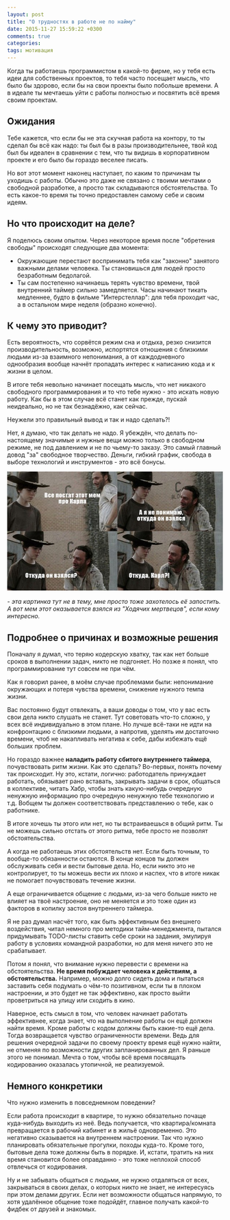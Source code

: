 ```yaml
---
layout: post
title: "О трудностях в работе не по найму"
date: 2015-11-27 15:59:22 +0300
comments: true
categories: 
tags: мотивация
---
```

Когда ты работаешь программистом в какой-то фирме, но у тебя есть идеи для собственных проектов, то тебя часто посещает мысль, что было бы здорово, если бы на свои проекты было побольше времени. А в идеале ты мечтаешь уйти с работы полностью и посвятить всё время своим проектам.

## Ожидания

Тебе кажется, что если бы не эта скучная работа на контору, то ты сделал бы всё как надо: ты был бы в разы производительнее, твой код был бы идеален в сравнении с тем, что ты видишь в корпоративном проекте и его было бы гораздо веселее писать.

<!--more-->

Но вот этот момент наконец наступает, по каким то причинам ты уходишь с работы. Обычно это даже не связано с твоими мечтами о свободной разработке, а просто так складываются обстоятельства. То есть какое-то время ты точно предоставлен самому себе и своим идеям.

## Но что происходит на деле?

Я поделюсь своим опытом. Через некоторое время после "обретения свободы" происходят следующие два момента:
	
* Окружающие перестают воспринимать тебя как "законно" занятого важными делами человека. Ты становишься для людей просто безработным бедолагой.
* Ты сам постепенно начинаешь терять чувство времени, твой внутренний таймер сильно замедляется. Часы начинают тикать медленнее, будто в фильме "Интерстеллар": для тебя проходит час, а в остальном мире неделя (образно конечно).

## К чему это приводит?

Есть вероятность, что сорвётся режим сна и отдыха, резко снизится производительность, возможно, испортятся отношения с близкими людьми из-за взаимного непонимания, а от каждодневного однообразия вообще начнёт пропадать интерес к написанию кода и к жизни в целом.

В итоге тебя невольно начинает посещать мысль, что нет никакого свободного программирования и то что тебе нужно - это искать новую работу. Как бы в этом случае всё станет как прежде, пускай неидеально, но не так безнадёжно, как сейчас.

Неужели это правильный вывод и так и надо сделать?! 

Нет, я думаю, что так делать не надо. Я убеждён, что делать по-настоящему значимые и нужные вещи можно только в свободном режиме, не под давлением и не по чьему-то заказу. Это самый главный довод "за" свободное творчество. Деньги, гибкий график, свобода в выборе технологий и инструментов - это всё бонусы.

![Карл!](/images/carl.jpg)

*- эта картинка тут не в тему, мне просто тоже захотелось её запостить. А вот мем этот оказывается взялся из "Ходячих мертвецов", если кому интересно.*

## Подробнее о причинах и возможные решения

Поначалу я думал, что теряю кодерскую хватку, так как нет больше сроков в выполнении задач, никто не подгоняет. Но позже я понял, что программирование тут совсем не при чём.

Как я говорил ранее, в моём случае проблемами были: непонимание окружающих и потеря чувства времени, снижение нужного темпа жизни.

Вас постоянно будут отвлекать, а ваши доводы о том, что у вас есть свои дела никто слушать не станет. Тут советовать что-то сложно, у всех всё индивидуально в этом плане. Но лучше всё-таки не идти на конфронтацию с близкими людьми, а напротив, уделять им достаточно времени, чтоб не накапливать негатива к себе, дабы избежать ещё больших проблем.

Но гораздо важнее **наладить работу сбитого внутреннего таймера**, почувствовать ритм жизни. Как это сделать? Во-первых, понять почему так происходит. Ну это, кстати, логично: работодатель принуждает работать, обязывает рано вставать, закрывать задачи в срок, общаться в коллективе, читать Хабр, чтобы знать какую-нибудь очередную ненужную информацию про очередную ненужную тебе технологию и т.д. Вобщем ты должен соответствовать представлению о тебе, как о работнике.

В итоге хочешь ты этого или нет, но ты встраиваешься в общий ритм. Ты не можешь сильно отстать от этого ритма, тебе просто не позволят обстоятельства.

А когда не работаешь этих обстоятельств нет. Если быть точным, то вообще-то обязанности остаются. В конце концов ты должен обслуживать себя и вести бытовые дела. Но, если никто это не контролирует, то ты можешь вести их плохо и наспех, что в итоге никак не помогает почувствовать течение жизни.

А еще ограничивается общение с людьми, из-за чего больше никто не влияет на твоё настроение, оно не меняется и это тоже один из факторов в копилку застоя внутреннего таймера.

Я не раз думал насчёт того, как быть эффективным без внешнего воздействия, читал немного про методики тайм-менеджмента, пытался придумывать TODO-листы ставить себе сроки на задания, эмулируя работу в условиях командной разработки, но для меня ничего это не срабатывает.

Потом я понял, что внимание нужно перевести с времени на обстоятельства. **Не время побуждает человека к действиям, а обстоятельства.** Например, можно долго сидеть дома и пытаться заставить себя подумать о чём-то позитивном, если ты в плохом настроении, и это будет не так эффективно, как просто выйти проветриться на улицу или сходить в кино.

Наверное, есть смысл в том, что человек начинает работать эффективнее, когда знает, что на выполнение работы он ещё должен найти время. Кроме работы с кодом должны быть какие-то ещё дела. Тогда возвращается чувство ограниченности времени. Ведь для решения очередной задачи по своему проекту время ещё нужно найти, не отменяя по возможности других запланированных дел. Я раньше этого не понимал. Мечта о том, чтобы всё время посвящать кодированию оказалась утопичной, не реализуемой.

## Немного конкретики

Что нужно изменить в повседнемном поведении? 

Если работа происходит в квартире, то нужно обязательно почаще куда-нибудь выходить из неё. Ведь получается, что квартира/комната превращается в рабочий кабинет и в жильё одновременно. Это негативно сказывается на внутреннем настроении. Так что нужно планировать обязательные прогулки, походы куда-то. Кроме того, бытовые дела тоже должны быть в порядке. И, кстати, тратить на них время становится более оправданно - это тоже неплохой способ отвлечься от кодирования.

Ну и не забывать общаться с людьми, не нужно отдаляться от всех, закрываться в своих делах, о которых никто не знает, не интересуясь при этом делами других. Если нет возможности общаться напрямую, то хотя удалённое общение тоже подойдёт, главное получать какой-то фидбек от друзей и знакомых.